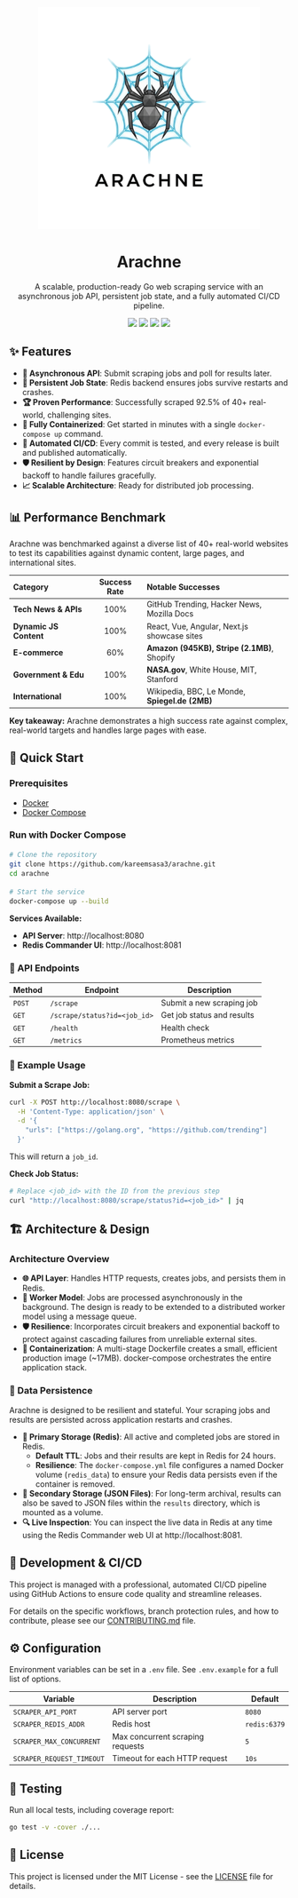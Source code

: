 <p align="center">
  <img src="./assets/arachne-logo-transparent.png" alt="Arachne Logo" width="400">
</p>

<h1 align="center">Arachne</h1>

<p align="center">
  A scalable, production-ready Go web scraping service with an asynchronous job API, persistent job state, and a fully automated CI/CD pipeline.
</p>

<p align="center">
  <a href="https://goreportcard.com/report/github.com/kareemsasa3/arachne"><img src="https://goreportcard.com/badge/github.com/kareemsasa3/arachne" /></a>
  <a href="https://github.com/kareemsasa3/arachne/blob/main/LICENSE"><img src="https://img.shields.io/github/license/kareemsasa3/arachne?style=flat-square&color=blue" /></a>
  <a href="https://hub.docker.com/r/kareemsasa3/arachne"><img src="https://img.shields.io/docker/pulls/kareemsasa3/arachne.svg" /></a>
  <a href="https://github.com/kareemsasa3/arachne/releases/latest"><img src="https://img.shields.io/github/v/release/kareemsasa3/arachne" /></a>
</p>

## ✨ Features

- **🚀 Asynchronous API**: Submit scraping jobs and poll for results later.
- **💾 Persistent Job State**: Redis backend ensures jobs survive restarts and crashes.
- **🏆 Proven Performance**: Successfully scraped 92.5% of 40+ real-world, challenging sites.
- **🐳 Fully Containerized**: Get started in minutes with a single `docker-compose up` command.
- **🤖 Automated CI/CD**: Every commit is tested, and every release is built and published automatically.
- **🛡️ Resilient by Design**: Features circuit breakers and exponential backoff to handle failures gracefully.
- **📈 Scalable Architecture**: Ready for distributed job processing.

## 📊 Performance Benchmark

Arachne was benchmarked against a diverse list of 40+ real-world websites to test its capabilities against dynamic content, large pages, and international sites.

| Category | Success Rate | Notable Successes |
|:---|:---:|:---|
| **Tech News & APIs** | 100% | GitHub Trending, Hacker News, Mozilla Docs |
| **Dynamic JS Content** | 100% | React, Vue, Angular, Next.js showcase sites |
| **E-commerce** | 60% | **Amazon (945KB), Stripe (2.1MB)**, Shopify |
| **Government & Edu** | 100% | **NASA.gov**, White House, MIT, Stanford |
| **International** | 100% | Wikipedia, BBC, Le Monde, **Spiegel.de (2MB)** |

**Key takeaway:** Arachne demonstrates a high success rate against complex, real-world targets and handles large pages with ease.

## 🚀 Quick Start

### Prerequisites
- [Docker](https://www.docker.com/)
- [Docker Compose](https://docs.docker.com/compose/)

### Run with Docker Compose

```bash
# Clone the repository
git clone https://github.com/kareemsasa3/arachne.git
cd arachne

# Start the service
docker-compose up --build
```

**Services Available:**
- **API Server**: http://localhost:8080
- **Redis Commander UI**: http://localhost:8081

### 📡 API Endpoints

| Method | Endpoint | Description |
|--------|----------|-------------|
| `POST` | `/scrape` | Submit a new scraping job |
| `GET` | `/scrape/status?id=<job_id>` | Get job status and results |
| `GET` | `/health` | Health check |
| `GET` | `/metrics` | Prometheus metrics |

### 📝 Example Usage

**Submit a Scrape Job:**

```bash
curl -X POST http://localhost:8080/scrape \
  -H 'Content-Type: application/json' \
  -d '{
    "urls": ["https://golang.org", "https://github.com/trending"]
  }'
```

This will return a `job_id`.

**Check Job Status:**

```bash
# Replace <job_id> with the ID from the previous step
curl "http://localhost:8080/scrape/status?id=<job_id>" | jq
```

## 🏗️ Architecture & Design

### Architecture Overview

- **🌐 API Layer**: Handles HTTP requests, creates jobs, and persists them in Redis.
- **🔧 Worker Model**: Jobs are processed asynchronously in the background. The design is ready to be extended to a distributed worker model using a message queue.
- **🛡️ Resilience**: Incorporates circuit breakers and exponential backoff to protect against cascading failures from unreliable external sites.
- **🐳 Containerization**: A multi-stage Dockerfile creates a small, efficient production image (~17MB). docker-compose orchestrates the entire application stack.

### 💾 Data Persistence

Arachne is designed to be resilient and stateful. Your scraping jobs and results are persisted across application restarts and crashes.

- **🚀 Primary Storage (Redis)**: All active and completed jobs are stored in Redis.
  - **Default TTL**: Jobs and their results are kept in Redis for 24 hours.
  - **Resilience**: The `docker-compose.yml` file configures a named Docker volume (`redis_data`) to ensure your Redis data persists even if the container is removed.
- **📝 Secondary Storage (JSON Files)**: For long-term archival, results can also be saved to JSON files within the `results` directory, which is mounted as a volume.
- **🔍 Live Inspection**: You can inspect the live data in Redis at any time using the Redis Commander web UI at http://localhost:8081.

## 🤖 Development & CI/CD

This project is managed with a professional, automated CI/CD pipeline using GitHub Actions to ensure code quality and streamline releases.

For details on the specific workflows, branch protection rules, and how to contribute, please see our [CONTRIBUTING.md](CONTRIBUTING.md) file.

## ⚙️ Configuration

Environment variables can be set in a `.env` file. See `.env.example` for a full list of options.

| Variable | Description | Default |
|----------|-------------|---------|
| `SCRAPER_API_PORT` | API server port | `8080` |
| `SCRAPER_REDIS_ADDR` | Redis host | `redis:6379` |
| `SCRAPER_MAX_CONCURRENT` | Max concurrent scraping requests | `5` |
| `SCRAPER_REQUEST_TIMEOUT` | Timeout for each HTTP request | `10s` |

## 🧪 Testing

Run all local tests, including coverage report:

```bash
go test -v -cover ./...
```

## 📄 License

This project is licensed under the MIT License - see the [LICENSE](LICENSE) file for details. 